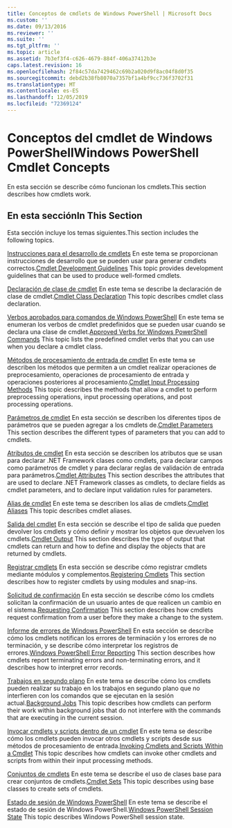 ```yaml
---
title: Conceptos de cmdlets de Windows PowerShell | Microsoft Docs
ms.custom: ''
ms.date: 09/13/2016
ms.reviewer: ''
ms.suite: ''
ms.tgt_pltfrm: ''
ms.topic: article
ms.assetid: 7b3ef3f4-c626-4679-884f-406a37412b3e
caps.latest.revision: 16
ms.openlocfilehash: 2f84c57da7429462c69b2a020d9f8ac04f8d0f35
ms.sourcegitcommit: debd2b38fb8070a7357bf1a4bf9cc736f3702f31
ms.translationtype: MT
ms.contentlocale: es-ES
ms.lasthandoff: 12/05/2019
ms.locfileid: "72369124"
---
```

# <a name="windows-powershell-cmdlet-concepts"></a><span data-ttu-id="cd802-102">Conceptos del cmdlet de Windows PowerShell</span><span class="sxs-lookup"><span data-stu-id="cd802-102">Windows PowerShell Cmdlet Concepts</span></span>

<span data-ttu-id="cd802-103">En esta sección se describe cómo funcionan los cmdlets.</span><span class="sxs-lookup"><span data-stu-id="cd802-103">This section describes how cmdlets work.</span></span>

## <a name="in-this-section"></a><span data-ttu-id="cd802-104">En esta sección</span><span class="sxs-lookup"><span data-stu-id="cd802-104">In This Section</span></span>

<span data-ttu-id="cd802-105">Esta sección incluye los temas siguientes.</span><span class="sxs-lookup"><span data-stu-id="cd802-105">This section includes the following topics.</span></span>

<span data-ttu-id="cd802-106">[Instrucciones para el desarrollo de cmdlets](./cmdlet-development-guidelines.md) En este tema se proporcionan instrucciones de desarrollo que se pueden usar para generar cmdlets correctos.</span><span class="sxs-lookup"><span data-stu-id="cd802-106">[Cmdlet Development Guidelines](./cmdlet-development-guidelines.md) This topic provides development guidelines that can be used to produce well-formed cmdlets.</span></span>

<span data-ttu-id="cd802-107">[Declaración de clase de cmdlet](./cmdlet-class-declaration.md) En este tema se describe la declaración de clase de cmdlet.</span><span class="sxs-lookup"><span data-stu-id="cd802-107">[Cmdlet Class Declaration](./cmdlet-class-declaration.md) This topic describes cmdlet class declaration.</span></span>

<span data-ttu-id="cd802-108">[Verbos aprobados para comandos de Windows PowerShell](./approved-verbs-for-windows-powershell-commands.md) En este tema se enumeran los verbos de cmdlet predefinidos que se pueden usar cuando se declara una clase de cmdlet.</span><span class="sxs-lookup"><span data-stu-id="cd802-108">[Approved Verbs for Windows PowerShell Commands](./approved-verbs-for-windows-powershell-commands.md) This topic lists the predefined cmdlet verbs that you can use when you declare a cmdlet class.</span></span>

<span data-ttu-id="cd802-109">[Métodos de procesamiento de entrada de cmdlet](./cmdlet-input-processing-methods.md) En este tema se describen los métodos que permiten a un cmdlet realizar operaciones de preprocesamiento, operaciones de procesamiento de entrada y operaciones posteriores al procesamiento.</span><span class="sxs-lookup"><span data-stu-id="cd802-109">[Cmdlet Input Processing Methods](./cmdlet-input-processing-methods.md) This topic describes the methods that allow a cmdlet to perform preprocessing operations, input processing operations, and post processing operations.</span></span>

<span data-ttu-id="cd802-110">[Parámetros de cmdlet](./cmdlet-parameters.md) En esta sección se describen los diferentes tipos de parámetros que se pueden agregar a los cmdlets de.</span><span class="sxs-lookup"><span data-stu-id="cd802-110">[Cmdlet Parameters](./cmdlet-parameters.md) This section describes the different types of parameters that you can add to cmdlets.</span></span>

<span data-ttu-id="cd802-111">[Atributos de cmdlet](./cmdlet-attributes.md) En esta sección se describen los atributos que se usan para declarar .NET Framework clases como cmdlets, para declarar campos como parámetros de cmdlet y para declarar reglas de validación de entrada para parámetros.</span><span class="sxs-lookup"><span data-stu-id="cd802-111">[Cmdlet Attributes](./cmdlet-attributes.md) This section describes the attributes that are used to declare .NET Framework classes as cmdlets, to declare fields as cmdlet parameters, and to declare input validation rules for parameters.</span></span>

<span data-ttu-id="cd802-112">[Alias de cmdlet](./cmdlet-aliases.md) En este tema se describen los alias de cmdlets.</span><span class="sxs-lookup"><span data-stu-id="cd802-112">[Cmdlet Aliases](./cmdlet-aliases.md) This topic describes cmdlet aliases.</span></span>

<span data-ttu-id="cd802-113">[Salida del cmdlet](./cmdlet-output.md) En esta sección se describe el tipo de salida que pueden devolver los cmdlets y cómo definir y mostrar los objetos que devuelven los cmdlets.</span><span class="sxs-lookup"><span data-stu-id="cd802-113">[Cmdlet Output](./cmdlet-output.md) This section describes the type of output that cmdlets can return and how to define and display the objects that are returned by cmdlets.</span></span>

<span data-ttu-id="cd802-114">[Registrar cmdlets](./modules-and-snap-ins.md) En esta sección se describe cómo registrar cmdlets mediante módulos y complementos.</span><span class="sxs-lookup"><span data-stu-id="cd802-114">[Registering Cmdlets](./modules-and-snap-ins.md) This section describes how to register cmdlets by using modules and snap-ins.</span></span>

<span data-ttu-id="cd802-115">[Solicitud de confirmación](./requesting-confirmation-from-cmdlets.md) En esta sección se describe cómo los cmdlets solicitan la confirmación de un usuario antes de que realicen un cambio en el sistema.</span><span class="sxs-lookup"><span data-stu-id="cd802-115">[Requesting Confirmation](./requesting-confirmation-from-cmdlets.md) This section describes how cmdlets request confirmation from a user before they make a change to the system.</span></span>

<span data-ttu-id="cd802-116">[Informe de errores de Windows PowerShell](./error-reporting-concepts.md) En esta sección se describe cómo los cmdlets notifican los errores de terminación y los errores de no terminación, y se describe cómo interpretar los registros de errores.</span><span class="sxs-lookup"><span data-stu-id="cd802-116">[Windows PowerShell Error Reporting](./error-reporting-concepts.md) This section describes how cmdlets report terminating errors and non-terminating errors, and it describes how to interpret error records.</span></span>

<span data-ttu-id="cd802-117">[Trabajos en segundo plano](./background-jobs.md) En este tema se describe cómo los cmdlets pueden realizar su trabajo en los trabajos en segundo plano que no interfieren con los comandos que se ejecutan en la sesión actual.</span><span class="sxs-lookup"><span data-stu-id="cd802-117">[Background Jobs](./background-jobs.md) This topic describes how cmdlets can perform their work within background jobs that do not interfere with the commands that are executing in the current session.</span></span>

<span data-ttu-id="cd802-118">[Invocar cmdlets y scripts dentro de un cmdlet](./invoking-cmdlets-and-scripts-within-a-cmdlet.md) En este tema se describe cómo los cmdlets pueden invocar otros cmdlets y scripts desde sus métodos de procesamiento de entrada.</span><span class="sxs-lookup"><span data-stu-id="cd802-118">[Invoking Cmdlets and Scripts Within a Cmdlet](./invoking-cmdlets-and-scripts-within-a-cmdlet.md) This topic describes how cmdlets can invoke other cmdlets and scripts from within their input processing methods.</span></span>

<span data-ttu-id="cd802-119">[Conjuntos de cmdlets](./cmdlet-sets.md) En este tema se describe el uso de clases base para crear conjuntos de cmdlets.</span><span class="sxs-lookup"><span data-stu-id="cd802-119">[Cmdlet Sets](./cmdlet-sets.md) This topic describes using base classes to create sets of cmdlets.</span></span>

<span data-ttu-id="cd802-120">[Estado de sesión de Windows PowerShell](./windows-powershell-session-state.md) En este tema se describe el estado de sesión de Windows PowerShell.</span><span class="sxs-lookup"><span data-stu-id="cd802-120">[Windows PowerShell Session State](./windows-powershell-session-state.md) This topic describes Windows PowerShell session state.</span></span>
